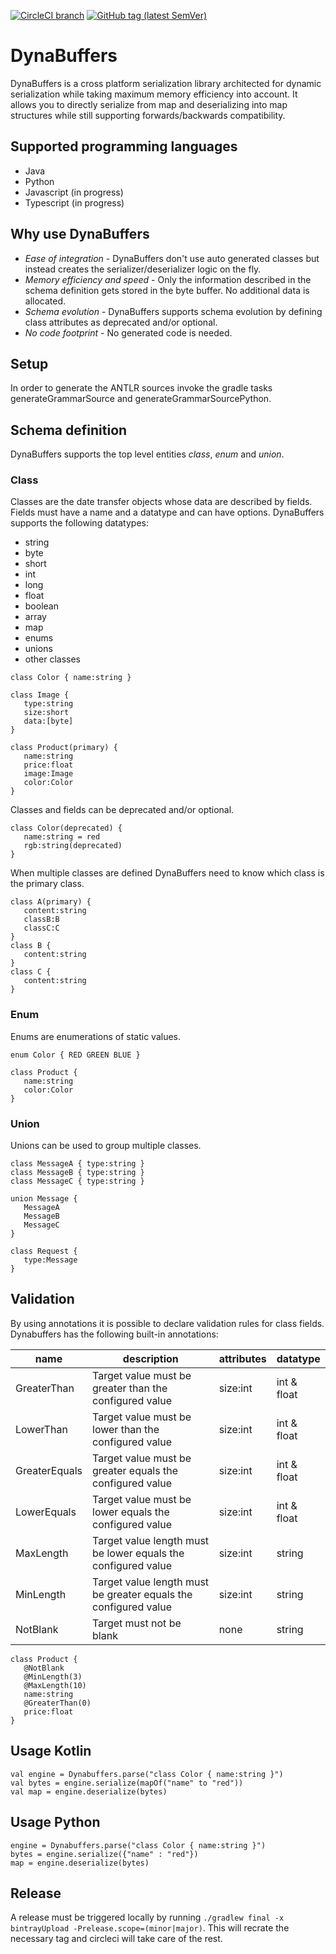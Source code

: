 [![CircleCI branch](https://img.shields.io/circleci/project/github/leftshiftone/dynabuffers/master.svg?style=flat-square)](https://circleci.com/gh/leftshiftone/dynabuffers)
[![GitHub tag (latest SemVer)](https://img.shields.io/github/tag/leftshiftone/dynabuffers.svg?style=flat-square)](https://github.com/leftshiftone/dynabuffers/tags)

# DynaBuffers

DynaBuffers is a cross platform serialization library architected for dynamic serialization while taking maximum memory efficiency into account. 
It allows you to directly serialize from map and deserializing into map structures while still supporting forwards/backwards compatibility.

## Supported programming languages
* Java
* Python
* Javascript (in progress)
* Typescript (in progress)

## Why use DynaBuffers

* *Ease of integration* - DynaBuffers don't use auto generated classes but instead creates the serializer/deserializer logic on the fly. 
* *Memory efficiency and speed* - Only the information described in the schema definition gets stored in the byte buffer. No additional data is allocated.
* *Schema evolution* - DynaBuffers supports schema evolution by defining class attributes as deprecated and/or optional.
* *No code footprint* - No generated code is needed.

## Setup
In order to generate the ANTLR sources invoke the gradle tasks generateGrammarSource and generateGrammarSourcePython.

## Schema definition

DynaBuffers supports the top level entities *class*, *enum* and *union*.

### Class

Classes are the date transfer objects whose data are described by fields. Fields must have a name and a datatype and
can have options. DynaBuffers supports the following datatypes:
* string
* byte
* short
* int
* long
* float
* boolean
* array
* map
* enums
* unions
* other classes 

````
class Color { name:string }

class Image {
   type:string
   size:short
   data:[byte]
}

class Product(primary) {
   name:string
   price:float
   image:Image
   color:Color
}
````

Classes and fields can be deprecated and/or optional.
````
class Color(deprecated) { 
   name:string = red
   rgb:string(deprecated) 
}
````

When multiple classes are defined DynaBuffers need to know which class is the primary class.
````
class A(primary) {
   content:string
   classB:B
   classC:C
}
class B {
   content:string
}
class C {
   content:string
}
````

### Enum

Enums are enumerations of static values.

````
enum Color { RED GREEN BLUE }

class Product {
   name:string
   color:Color
}
````

### Union

Unions can be used to group multiple classes.

````
class MessageA { type:string }
class MessageB { type:string }
class MessageC { type:string }

union Message { 
   MessageA
   MessageB
   MessageC
}

class Request {
   type:Message
}
````

## Validation
By using annotations it is possible to declare validation rules for class fields.
Dynabuffers has the following built-in annotations:

| name          | description                                                     | attributes | datatype    |
|---------------|-----------------------------------------------------------------|------------|-------------|        
| GreaterThan   | Target value must be greater than the configured value          | size:int   | int & float |
| LowerThan     | Target value must be lower than the configured value            | size:int   | int & float |
| GreaterEquals | Target value must be greater equals the configured value        | size:int   | int & float |
| LowerEquals   | Target value must be lower equals the configured value          | size:int   | int & float |
| MaxLength     | Target value length must be lower equals the configured value   | size:int   | string      |
| MinLength     | Target value length must be greater equals the configured value | size:int   | string      |
| NotBlank      | Target must not be blank                                        | none       | string      |

````
class Product {
   @NotBlank
   @MinLength(3)
   @MaxLength(10)
   name:string
   @GreaterThan(0)
   price:float
}  
````

## Usage Kotlin
````
val engine = Dynabuffers.parse("class Color { name:string }")
val bytes = engine.serialize(mapOf("name" to "red"))
val map = engine.deserialize(bytes)
````

## Usage Python
````
engine = Dynabuffers.parse("class Color { name:string }")
bytes = engine.serialize({"name" : "red"})
map = engine.deserialize(bytes)
````

## Release

A release must be triggered locally by running `./gradlew final -x bintrayUpload -Prelease.scope=(minor|major)`.
This will recrate the necessary tag and circleci will take care of the rest.
